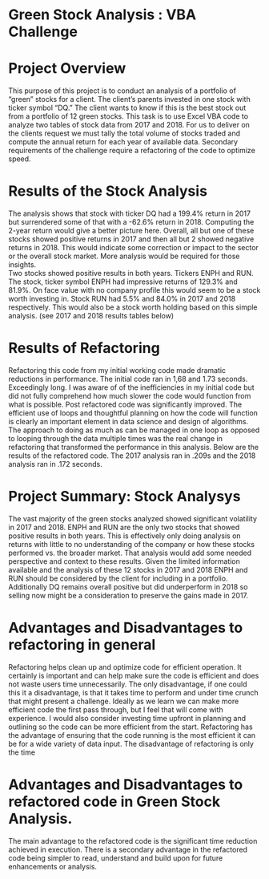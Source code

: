 # Green Stock Analysis : VBA Challenge
# Project Overview
This purpose of this project is to conduct an analysis of a portfolio of “green” stocks for a client. The client’s parents invested in one stock with ticker symbol “DQ.”  The client wants to know if this is the best stock out from a portfolio of 12 green stocks. This task is to use Excel VBA code to analyze two tables of stock data from 2017 and 2018.  For us to deliver on the clients request we must tally the total volume of stocks traded and compute the annual return for each year of available data.  Secondary requirements of the challenge require a refactoring of the code to optimize speed.

# Results of the Stock Analysis
  The analysis shows that stock with ticker DQ had a 199.4% return in 2017 but surrendered some of that with a -62.6% return in 2018.  Computing the 2-year return would give a better picture here.  Overall, all but one of these stocks showed positive returns in 2017 and then all but 2 showed negative returns in 2018.  This would indicate some correction or impact to the sector or the overall stock market.  More analysis would be required for those insights.  
  Two stocks showed positive results in both years. Tickers ENPH and RUN.  The stock, ticker symbol ENPH had impressive returns of 129.3% and 81.9%.  On face value with no company profile this would seem to be a stock worth investing in.  Stock RUN had 5.5% and 84.0% in 2017 and 2018 respectively.  This would also be a stock worth holding based on this simple analysis. (see 2017 and 2018 results tables below)
   
# Results of Refactoring
Refactoring this code from my initial working code made dramatic reductions in performance.  The initial code ran in 1,68 and 1.73 seconds.   Exceedingly long.  I was aware of of the inefficiencies in my initial code but did not fully comprehend how much slower the code would function from what is possible.
Post refactored code was significantly improved.  The efficient use of loops and thoughtful planning on how the code will function is clearly an important element in data science and design of algorithms.  The approach to doing as much as can be managed in one loop as opposed to looping through the data multiple times was the real change in refactoring that transformed the performance in this analysis.  Below are the results of the refactored code.  The 2017 analysis ran in .209s and the 2018 analysis ran in .172 seconds.

# Project Summary: Stock Analysys
The vast majority of the green stocks analyzed showed significant volatility in 2017 and 2018.  ENPH and RUN are the only two stocks that showed positive results in both years.  This is effectively only doing analysis on returns with little to no understanding of the company or how these stocks performed vs. the broader market.  That analysis would add some needed perspective and context to these results.  Given the limited information available and the analysis of these 12 stocks in 2017 and 2018 ENPH and RUN should be considered by the client for including in a portfolio.  Additionally DQ remains overall positive but did underperform in 2018 so selling now might be a consideration to preserve the gains made in 2017.

# Advantages and Disadvantages to refactoring in general
Refactoring helps clean up and optimize code for efficient operation.  It certainly is important and can help make sure the code is efficient and does not waste users time unnecessarily.  The only disadvantage, if one could this it a disadvantage, is that it takes time to perform and under time crunch that might present a challenge.  Ideally as we learn we can make more efficient code the first pass through, but I feel that will come with experience.  I would also consider investing time upfront in planning and outlining so the code can be more efficient from the start.
Refactoring has the advantage of ensuring that the code running is the most efficient it can be for a wide variety of data input. The disadvantage of refactoring is only the time 

# Advantages and Disadvantages to refactored code in Green Stock Analysis.
The main advantage to the refactored code is the significant time reduction achieved in execution.  There is a secondary advantage in the refactored code being simpler to read, understand and build upon for future enhancements or analysis.

